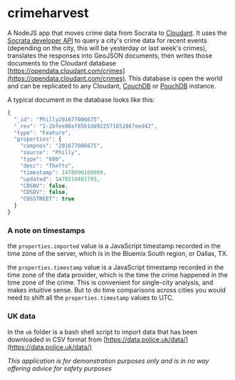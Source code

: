 # crimeharvest
A NodeJS app that moves crime data from Socrata to [Cloudant](https://cloudant.com). It uses the [Socrata developer API](https://dev.socrata.com/) to query a city's crime data for recent events (depending on the city, this will be yesterday or last week's crimes), translates the responses into GeoJSON documents, then writes those documents to the Cloudant database [https://opendata.cloudant.com/crimes](https://opendata.cloudant.com/crimes). This database is open the world and can be replicated to any Cloudant, [CouchDB](http://couchdb.org) or [PouchDB](https://pouchdb.com/) instance.

A typical document in the database looks like this: 

```javascript
{
  "_id": "Philly201677006675",
  "_rev": "1-2bfee88af85b1dd922571652867eed42",
  "type": "Feature",
  "properties": {
    "compnos": "201677006675",
    "source": "Philly",
    "type": "600",
    "desc": "Thefts",
    "timestamp": 1478096160000,
    "updated": 1478210401793,
    "CDSNV": false,
    "CDSDV": false,
    "CDSSTREET": true
  }
}
```

### A note on timestamps

the `properties.imported` value is a JavaScript timestamp recorded in the time zone of the server, which is in the Bluemix South region, or Dallas, TX.

the `properties.timestamp` value is a JavaScript timestamp recorded in the time zone of the data provider, which is the time the crime happened in the time zone of the crime. This is convenient for single-city analysis, and makes intuitive sense. But to do time comparisons across cities you would need to shift all the `properties.timestamp` values to UTC.  


### UK data

In the `uk` folder is a bash shell script to import data that has been downloaded in CSV format from [https://data.police.uk/data/](https://data.police.uk/data/)

_This application is for demonstration purposes only and is in no way offering advice for safety purposes_
